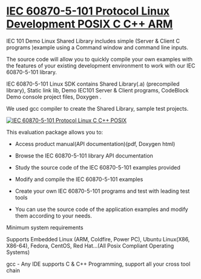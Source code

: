 # [IEC 60870-5-101 Protocol Linux Development POSIX C C++ ARM](http://www.freyrscada.com/iec-60870-5-101-Linux-Software-Development-Kit(SDK).php)


IEC 101 Demo Linux Shared Library includes simple (Server & Client C programs )example using a Command window and command line inputs.

The source code will allow you to quickly compile your own examples with the features of your existing development environment to work with our IEC 60870-5-101 library.

IEC 60870-5-101 Linux SDK contains Shared Library(.a) (precompiled library), Static link lib, Demo IEC101 Server & Client programs, CodeBlock Demo console project files, Doxygen .

We used gcc compiler to create the Shared Library, sample test projects.

[![IEC 60870-5-101 Protocol Linux C C++ POSIX](http://www.freyrscada.com/images/101w320x220_linux_sdk.jpg)](http://www.freyrscada.com/iec-60870-5-101-Linux-Software-Development-Kit(SDK).php)


This evaluation package allows you to:

 - Access product manual(API documentation)(pdf, Doxygen html)

 - Browse the IEC 60870-5-101 library API documentation

 - Study the source code of the IEC 60870-5-101 examples provided

 - Modify and compile the IEC 60870-5-101 examples

 - Create your own IEC 60870-5-101 programs and test with leading test tools

 - You can use the source code of the application examples and modify them according to your needs.


Minimum system requirements

Supports Embedded Linux (ARM, Coldfire, Power PC), Ubuntu Linux(X86, X86-64), Fedora, CentOS, Red Hat...(All Posix Compliant Operating Systems)

gcc - Any IDE supports C & C++ Programming, support all your cross tool chain


